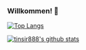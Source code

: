 ### Willkommen! 👋

[![Top Langs](https://github-readme-stats.vercel.app/api/top-langs/?username=tinsir888&hide=java&theme=gruvbox&layout=compact)](https://github.com/tinsir888/github-readme-stats)

[![tinsir888's github stats](https://github-readme-stats.vercel.app/api?username=tinsir888&theme=gruvbox)](https://github.com/tinsir888/github-readme-stats)
<!--
**tinsir888/tinsir888** is a ✨ _special_ ✨ repository because its `README.md` (this file) appears on your GitHub profile.

Here are some ideas to get you started:

- 🔭 I’m currently working on ...
- 🌱 I’m currently learning ...
- 👯 I’m looking to collaborate on ...
- 🤔 I’m looking for help with ...
- 💬 Ask me about ...
- 📫 How to reach me: ...
- 😄 Pronouns: ...
- ⚡ Fun fact: ...
-->
